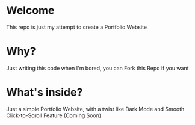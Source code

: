 # Welcome
This repo is just my attempt to create a Portfolio Website

# Why?
Just writing this code when I'm bored, you can Fork this Repo if you want

# What's inside?
Just a simple Portfolio Website, with a twist like Dark Mode and Smooth Click-to-Scroll Feature (Coming Soon)
